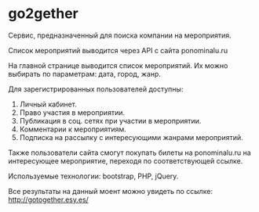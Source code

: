 # go2gether
Сервис, предназначенный для поиска компании на мероприятия. 

Список мероприятий выводится через API c сайта ponominalu.ru

На главной странице выводится список мероприятий. Их можно выбирать по параметрам: дата, город, жанр.

Для зарегистрированных пользователей доступны: 

1. Личный кабинет.
2. Право участия в мероприятии.
3. Публикация в соц. сетях при участии в мероприятии.
4. Комментарии к мероприятиям.
5. Подписка на рассылку с интересующими жанрами мероприятий.

Также пользователи сайта смогут покупать билеты на ponominalu.ru на интересующее мероприятие, переходя по соответствующей ссылке. 

Используемые технологии: bootstrap, PHP, jQuery.

Все результаты на данный моент можно увидеть по ссылке: http://gotogether.esy.es/
